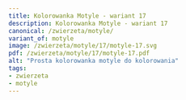 ```yaml
---
title: Kolorowanka Motyle - wariant 17
description: Kolorowanka Motyle - wariant 17
canonical: /zwierzeta/motyle/
variant_of: motyle
image: /zwierzeta/motyle/17/motyle-17.svg
pdf: /zwierzeta/motyle/17/motyle-17.pdf
alt: "Prosta kolorowanka motyle do kolorowania"
tags:
- zwierzeta
- motyle
---
```

